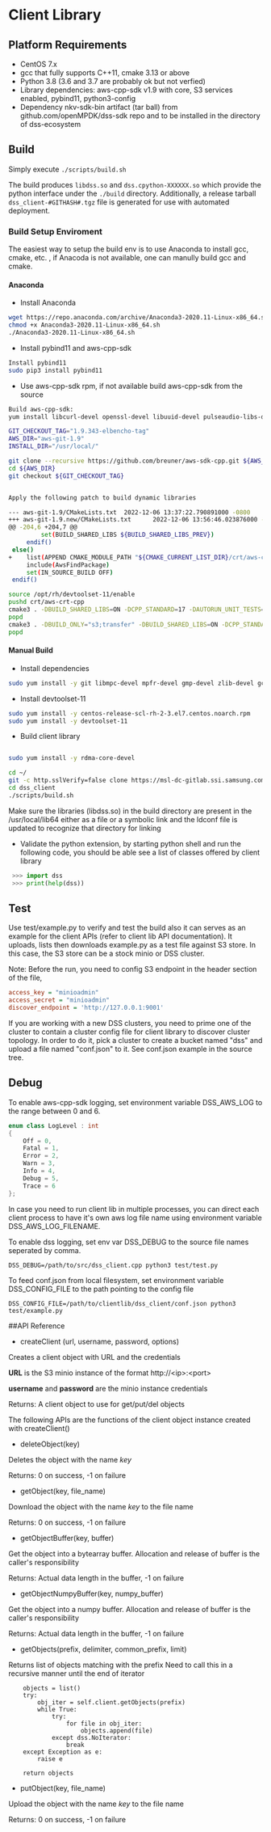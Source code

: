 # Client Library

## Platform Requirements

- CentOS 7.x
- gcc that fully supports C++11, cmake 3.13 or above
- Python 3.8 (3.6 and 3.7 are probably ok but not verfied)
- Library dependencies: aws-cpp-sdk v1.9 with core, S3 services enabled, pybind11, python3-config
- Dependency nkv-sdk-bin artifact (tar ball) from github.com/openMPDK/dss-sdk repo and to be installed in the directory of dss-ecosystem

## Build

Simply execute `./scripts/build.sh`

The build produces `libdss.so` and `dss.cpython-XXXXXX.so` which provide the python interface
under the `./build` directory. Additionally, a release tarball `dss_client-#GITHASH#.tgz` file is generated for use with automated deployment.

### Build Setup Enviroment

The easiest way to setup the build env is to use Anaconda to install gcc, cmake, etc. , if Anacoda is not available, one can manully build gcc and cmake.

#### Anaconda

- Install Anaconda

```bash
wget https://repo.anaconda.com/archive/Anaconda3-2020.11-Linux-x86_64.sh
chmod +x Anaconda3-2020.11-Linux-x86_64.sh
./Anaconda3-2020.11-Linux-x86_64.sh
```

- Install pybind11 and aws-cpp-sdk

```bash
Install pybind11
sudo pip3 install pybind11
```

- Use aws-cpp-sdk rpm, if not available build aws-cpp-sdk from the source

```bash
Build aws-cpp-sdk:
yum install libcurl-devel openssl-devel libuuid-devel pulseaudio-libs-devel

GIT_CHECKOUT_TAG="1.9.343-elbencho-tag"
AWS_DIR="aws-git-1.9"
INSTALL_DIR="/usr/local/"

git clone --recursive https://github.com/breuner/aws-sdk-cpp.git ${AWS_DIR}
cd ${AWS_DIR}
git checkout ${GIT_CHECKOUT_TAG}


Apply the following patch to build dynamic libraries

--- aws-git-1.9/CMakeLists.txt  2022-12-06 13:37:22.790891000 -0800
+++ aws-git-1.9.new/CMakeLists.txt      2022-12-06 13:56:46.023876000 -0800
@@ -204,6 +204,7 @@
         set(BUILD_SHARED_LIBS ${BUILD_SHARED_LIBS_PREV})
     endif()
 else()
+    list(APPEND CMAKE_MODULE_PATH "${CMAKE_CURRENT_LIST_DIR}/crt/aws-crt-cpp/crt/aws-c-common/cmake")
     include(AwsFindPackage)
     set(IN_SOURCE_BUILD OFF)
 endif()

source /opt/rh/devtoolset-11/enable
pushd crt/aws-crt-cpp
cmake3 . -DBUILD_SHARED_LIBS=ON -DCPP_STANDARD=17 -DAUTORUN_UNIT_TESTS=OFF -DENABLE_TESTING=OFF -DCMAKE_BUILD_TYPE=Release -DBYO_CRYPTO=ON -DCMAKE_INSTALL_PREFIX=${INSTALL_DIR} && sudo make -j $(nproc) install
popd
cmake3 . -DBUILD_ONLY="s3;transfer" -DBUILD_SHARED_LIBS=ON -DCPP_STANDARD=17 -DAUTORUN_UNIT_TESTS=OFF -DENABLE_TESTING=OFF -DCMAKE_BUILD_TYPE=Release -DBYO_CRYPTO=ON -DBUILD_DEPS=OFF -DCMAKE_INSTALL_PREFIX=${INSTALL_DIR} && sudo make -j $(nproc) install
popd

```

#### Manual Build

- Install dependencies

```bash
sudo yum install -y git libmpc-devel mpfr-devel gmp-devel zlib-devel gcc gcc-c++ openssl-devel libcurl-devel libuuid-devel pulseaudio-libs-devel python3 python3-pip python3-devel cmake3
```

- Install devtoolset-11
```bash
sudo yum install -y centos-release-scl-rh-2-3.el7.centos.noarch.rpm
sudo yum install -y devtoolset-11
```

- Build client library

```bash

sudo yum install -y rdma-core-devel

cd ~/
git -c http.sslVerify=false clone https://msl-dc-gitlab.ssi.samsung.com/ssd/dss_client.git
cd dss_client
./scripts/build.sh
```
Make sure the libraries (libdss.so) in the build directory are present in the /usr/local/lib64 either as a file or a symbolic link and the ldconf file is updated to recognize that directory for linking

- Validate the python extension, by starting python shell and run the following code, you should be able see a list of classes offered by client library

```python
 >>> import dss
 >>> print(help(dss))
```

## Test

Use test/example.py to verify and test the build also it can serves as
an example for the client APIs (refer to client lib API documentation). It uploads, lists then downloads example.py
as a test file against S3 store. In this case, the S3 store can be a stock minio
or DSS cluster.

Note: Before the run, you need to config S3 endpoint in the header section of the file,

```ini
access_key = "minioadmin"
access_secret = "minioadmin"
discover_endpoint = 'http://127.0.0.1:9001'
```

If you are working with a new DSS clusters, you need to prime one of the cluster
to contain a cluster config file for client library to discover cluster topology. In order
to do it, pick a cluster to create a bucket named "dss" and upload a file named "conf.json"
to it. See conf.json example in the source tree.

## Debug

To enable aws-cpp-sdk logging, set environment variable DSS_AWS_LOG to the range between 0 and 6.

```c++
enum class LogLevel : int
{
    Off = 0,
    Fatal = 1,
    Error = 2,
    Warn = 3,
    Info = 4,
    Debug = 5,
    Trace = 6
};
```

In case you need to run client lib in multiple processes, you can direct each client
process to have it's own aws log file name using environment variable DSS_AWS_LOG_FILENAME.

To enable dss logging, set env var DSS_DEBUG to the source file names seperated by
comma.

```DSS_DEBUG=/path/to/src/dss_client.cpp python3 test/test.py```

To feed conf.json from local filesystem, set environment variable DSS_CONFIG_FILE to the path
pointing to the config file

```DSS_CONFIG_FILE=/path/to/clientlib/dss_client/conf.json python3 test/example.py```


##API Reference

- createClient (url, username, password, options)

Creates a client object with URL and the credentials

**URL** is the S3 minio instance of the format http://\<ip\>:\<port\>

**username** and **password** are the minio instance credentials

Returns: A client object to use for get/put/del objects

The following APIs are the functions of the client object instance created with createClient()

- deleteObject(key)

Deletes the object with the name *key*

Returns: 0 on success, -1 on failure

- getObject(key, file_name)

Download the object with the name *key* to the file name

Returns: 0 on success, -1 on failure

- getObjectBuffer(key, buffer)

Get the object into a bytearray buffer. Allocation and release of buffer is the caller's responsibility

Returns: Actual data length in the buffer, -1 on failure

-  getObjectNumpyBuffer(key, numpy_buffer)

Get the object into a numpy buffer. Allocation and release of buffer is the caller's responsibility

Returns: Actual data length in the buffer, -1 on failure

- getObjects(prefix, delimiter, common_prefix, limit)

Returns list of objects matching with the prefix
Need to call this in a recursive manner until the end of iterator
```
    objects = list()
    try:
        obj_iter = self.client.getObjects(prefix)
        while True:
            try:
                for file in obj_iter:
                    objects.append(file)
            except dss.NoIterator:
                break
    except Exception as e:
        raise e

    return objects
```
- putObject(key, file_name)

Upload the object with the name *key* to the file name

Returns: 0 on success, -1 on failure
